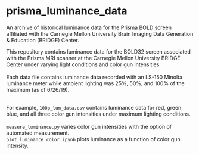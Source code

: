 # prisma_luminance_data
An archive of historical luminance data for the Prisma BOLD screen affiliated with the Carnegie Mellon University Brain Imaging Data Generation &amp; Education (BRIDGE) Center.


This repository contains luminance data for the BOLD32 screen associated with the Prisma MRI scanner at the Carnegie Mellon University BRIDGE Center under varying light conditions and color gun intensities. <br><br>
Each data file contains luminance data recorded with an LS-150 Minolta luminance meter while ambient lighting was 25%, 50%, and 100% of the maximum (as of 6/26/19). <br><br>

For example, ``` 100p_lum_data.csv ``` contains luminance data for red, green, blue, and all three color gun intensities under maximum lighting conditions. <br><br>
``` measure_luminance.py ``` varies color gun intensities with the option of automated measurement. <br>
``` plot_luminance_color.ipynb ``` plots luminance as a function of color gun intensity. 



